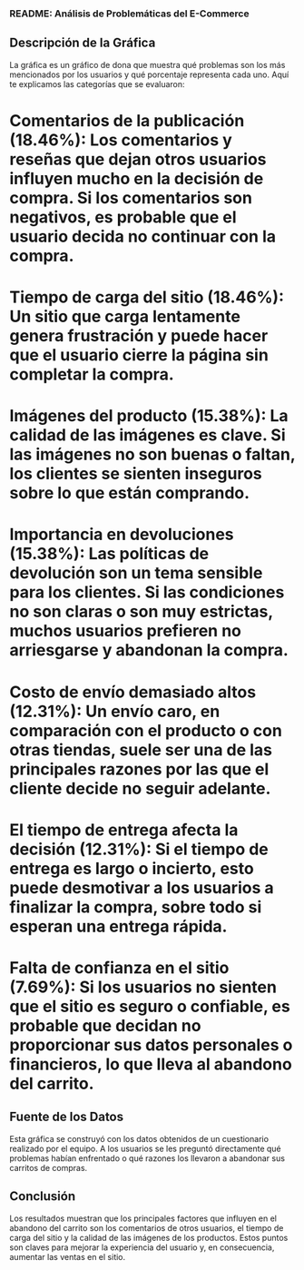 ### README: Análisis de Problemáticas del E-Commerce

## Descripción de la Gráfica
La gráfica es un gráfico de dona que muestra qué problemas son los más mencionados por los usuarios y qué porcentaje representa cada uno. Aquí te explicamos las categorías que se evaluaron:

# Comentarios de la publicación (18.46%): Los comentarios y reseñas que dejan otros usuarios influyen mucho en la decisión de compra. Si los comentarios son negativos, es probable que el usuario decida no continuar con la compra.

# Tiempo de carga del sitio (18.46%): Un sitio que carga lentamente genera frustración y puede hacer que el usuario cierre la página sin completar la compra.

# Imágenes del producto (15.38%): La calidad de las imágenes es clave. Si las imágenes no son buenas o faltan, los clientes se sienten inseguros sobre lo que están comprando.

# Importancia en devoluciones (15.38%): Las políticas de devolución son un tema sensible para los clientes. Si las condiciones no son claras o son muy estrictas, muchos usuarios prefieren no arriesgarse y abandonan la compra.

# Costo de envío demasiado altos (12.31%): Un envío caro, en comparación con el producto o con otras tiendas, suele ser una de las principales razones por las que el cliente decide no seguir adelante.

# El tiempo de entrega afecta la decisión (12.31%): Si el tiempo de entrega es largo o incierto, esto puede desmotivar a los usuarios a finalizar la compra, sobre todo si esperan una entrega rápida.

# Falta de confianza en el sitio (7.69%): Si los usuarios no sienten que el sitio es seguro o confiable, es probable que decidan no proporcionar sus datos personales o financieros, lo que lleva al abandono del carrito.

## Fuente de los Datos
Esta gráfica se construyó con los datos obtenidos de un cuestionario realizado por el equipo. A los usuarios se les preguntó directamente qué problemas habían enfrentado o qué razones los llevaron a abandonar sus carritos de compras.

## Conclusión
Los resultados muestran que los principales factores que influyen en el abandono del carrito son los comentarios de otros usuarios, el tiempo de carga del sitio y la calidad de las imágenes de los productos. Estos puntos son claves para mejorar la experiencia del usuario y, en consecuencia, aumentar las ventas en el sitio.
